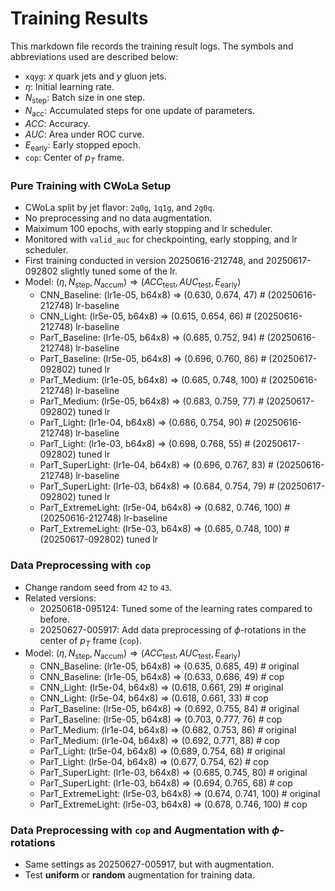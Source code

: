 # Training Results

This markdown file records the training result logs. The symbols and abbreviations used are described below:
- `xqyg`: $x$ quark jets and $y$ gluon jets.
- $\eta$: Initial learning rate.
- $N_\text{step}$: Batch size in one step.
- $N_\text{acc}$: Accumulated steps for one update of parameters.
- $ACC$: Accuracy.
- $AUC$: Area under ROC curve.
- $E_\text{early}$: Early stopped epoch.
- `cop`: Center of $p_T$ frame.


### Pure Training with CWoLa Setup
- CWoLa split by jet flavor: `2q0g`, `1q1g`, and `2g0q`.
- No preprocessing and no data augmentation.
- Maiximum 100 epochs, with early stopping and lr scheduler.
- Monitored with `valid_auc` for checkpointing, early stopping, and lr scheduler.
- First training conducted in version 20250616-212748, and 20250617-092802 slightly tuned some of the lr.
- Model: $(\eta, N_\text{step}, N_\text{accum}) \Rightarrow (ACC_\text{test}, AUC_\text{test}, E_\text{early})$
  - CNN_Baseline: (lr1e-05, b64x8) $\Rightarrow$ (0.630, 0.674, 47) # (20250616-212748) lr-baseline
  - CNN_Light: (lr5e-05, b64x8) $\Rightarrow$ (0.615, 0.654, 66) # (20250616-212748) lr-baseline
  - ParT_Baseline: (lr1e-05, b64x8) $\Rightarrow$ (0.685, 0.752, 94) # (20250616-212748) lr-baseline
  - ParT_Baseline: (lr5e-05, b64x8) $\Rightarrow$ (0.696, 0.760, 86) # (20250617-092802) tuned lr
  - ParT_Medium: (lr1e-05, b64x8) $\Rightarrow$ (0.685, 0.748, 100) # (20250616-212748) lr-baseline
  - ParT_Medium: (lr5e-05, b64x8) $\Rightarrow$ (0.683, 0.759, 77) # (20250617-092802) tuned lr
  - ParT_Light: (lr1e-04, b64x8) $\Rightarrow$ (0.686, 0.754, 90) # (20250616-212748) lr-baseline
  - ParT_Light: (lr1e-03, b64x8) $\Rightarrow$ (0.698, 0.768, 55) # (20250617-092802) tuned lr
  - ParT_SuperLight: (lr1e-04, b64x8) $\Rightarrow$ (0.696, 0.767, 83) # (20250616-212748) lr-baseline
  - ParT_SuperLight: (lr1e-03, b64x8) $\Rightarrow$ (0.684, 0.754, 79) # (20250617-092802) tuned lr
  - ParT_ExtremeLight: (lr5e-04, b64x8) $\Rightarrow$ (0.682, 0.746, 100) # (20250616-212748) lr-baseline
  - ParT_ExtremeLight: (lr5e-03, b64x8) $\Rightarrow$ (0.685, 0.748, 100) # (20250617-092802) tuned lr


### Data Preprocessing with `cop`
- Change random seed from `42` to `43`.
- Related versions:
  - 20250618-095124: Tuned some of the learning rates compared to before.
  - 20250627-005917: Add data preprocessing of $\phi$-rotations in the center of $p_T$ frame (`cop`).
- Model: $(\eta, N_\text{step}, N_\text{accum}) \Rightarrow (ACC_\text{test}, AUC_\text{test}, E_\text{early})$
  - CNN_Baseline: (lr1e-05, b64x8) $\Rightarrow$ (0.635, 0.685, 49) # original
  - CNN_Baseline: (lr1e-05, b64x8) $\Rightarrow$ (0.633, 0.686, 49) # cop     
  - CNN_Light: (lr5e-04, b64x8) $\Rightarrow$ (0.618, 0.661, 29) # original
  - CNN_Light: (lr5e-04, b64x8) $\Rightarrow$ (0.618, 0.661, 33) # cop     
  - ParT_Baseline: (lr5e-05, b64x8) $\Rightarrow$ (0.692, 0.755, 84) # original
  - ParT_Baseline: (lr5e-05, b64x8) $\Rightarrow$ (0.703, 0.777, 76) # cop     
  - ParT_Medium: (lr1e-04, b64x8) $\Rightarrow$ (0.682, 0.753, 86) # original
  - ParT_Medium: (lr1e-04, b64x8) $\Rightarrow$ (0.692, 0.771, 88) # cop     
  - ParT_Light: (lr5e-04, b64x8) $\Rightarrow$ (0.689, 0.754, 68) # original
  - ParT_Light: (lr5e-04, b64x8) $\Rightarrow$ (0.677, 0.754, 62) # cop     
  - ParT_SuperLight: (lr1e-03, b64x8) $\Rightarrow$ (0.685, 0.745, 80) # original
  - ParT_SuperLight: (lr1e-03, b64x8) $\Rightarrow$ (0.694, 0.765, 68) # cop     
  - ParT_ExtremeLight: (lr5e-03, b64x8) $\Rightarrow$ (0.674, 0.741, 100) # original
  - ParT_ExtremeLight: (lr5e-03, b64x8) $\Rightarrow$ (0.678, 0.746, 100) # cop


### Data Preprocessing with `cop` and Augmentation with $\phi$-rotations
- Same settings as 20250627-005917, but with augmentation.
- Test **uniform** or **random** augmentation for training data.
